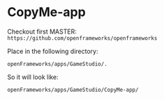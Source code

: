 CopyMe-app
==========

Checkout first MASTER:
``
https://github.com/openframeworks/openframeworks
``




Place in the following directory:

``
openFrameworks/apps/GameStudio/.
``

So it will look like: 

``
openFrameworks/apps/GameStudio/CopyMe-app/
``

